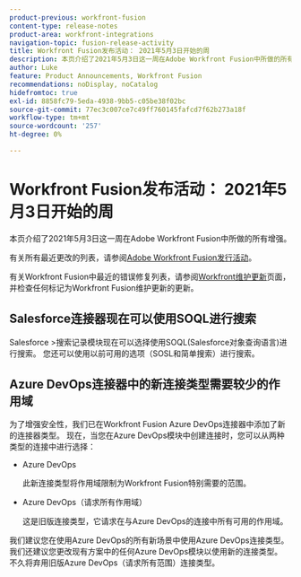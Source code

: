 ```yaml
---
product-previous: workfront-fusion
content-type: release-notes
product-area: workfront-integrations
navigation-topic: fusion-release-activity
title: Workfront Fusion发布活动： 2021年5月3日开始的周
description: 本页介绍了2021年5月3日这一周在Adobe Workfront Fusion中所做的所有增强。
author: Luke
feature: Product Announcements, Workfront Fusion
recommendations: noDisplay, noCatalog
hidefromtoc: true
exl-id: 8858fc79-5eda-4938-9bb5-c05be38f02bc
source-git-commit: 77ec3c007ce7c49ff760145fafcd7f62b273a18f
workflow-type: tm+mt
source-wordcount: '257'
ht-degree: 0%

---
```


# Workfront Fusion发布活动： 2021年5月3日开始的周

本页介绍了2021年5月3日这一周在Adobe Workfront Fusion中所做的所有增强。

有关所有最近更改的列表，请参阅[Adobe Workfront Fusion发行活动](/help/workfront-fusion/fusion-product-releases/fusion-release-activity.md)。

有关Workfront Fusion中最近的错误修复列表，请参阅[Workfront维护更新](https://experienceleague.adobe.com/docs/workfront-known-issues/releases/current-updates.html)页面，并检查任何标记为Workfront Fusion维护更新的更新。

## Salesforce连接器现在可以使用SOQL进行搜索

Salesforce >搜索记录模块现在可以选择使用SOQL(Salesforce对象查询语言)进行搜索。 您还可以使用以前可用的选项（SOSL和简单搜索）进行搜索。

## Azure DevOps连接器中的新连接类型需要较少的作用域

为了增强安全性，我们已在Workfront Fusion Azure DevOps连接器中添加了新的连接器类型。 现在，当您在Azure DevOps模块中创建连接时，您可以从两种类型的连接中进行选择：

* Azure DevOps

  此新连接类型将作用域限制为Workfront Fusion特别需要的范围。

* Azure DevOps（请求所有作用域）

  这是旧版连接类型，它请求在与Azure DevOps的连接中所有可用的作用域。

我们建议您在使用Azure DevOps的所有新场景中使用Azure DevOps连接类型。 我们还建议您更改现有方案中的任何Azure DevOps模块以使用新的连接类型。 不久将弃用旧版Azure DevOps（请求所有范围）连接类型。
